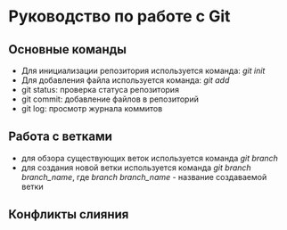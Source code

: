 # Руководство по работе с Git

## Основные команды

* Для инициализации репозитория используется команда: *git init*
* Для добавления файла используется команда: *git add*
* git status: проверка статуса репозитория
* git commit: добавление файлов в репозиторий
* git log: просмотр журнала коммитов

## Работа с ветками

* для обзора существующих веток используется команда *git branch*
* для создания новой ветки используется команда *git branch branch_name*, где *branch branch_name* - название создаваемой ветки

## Конфликты слияния